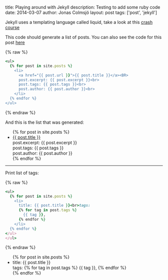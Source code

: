 title: Playing around with Jekyll
description: Testing to add some ruby code 
date: 2014-03-07
author: Jonas Colmsjö
layout: post
tags: ['post', 'jekyll']

Jekyll uses a templating language called liquid, take a look at this [crash course](https://github.com/Shopify/liquid/wiki/Liquid-for-Designers)


This code should generate a list of posts. You can also see the code for this post [here](https://raw.github.com/colmsjo/colmsjo.github.io/master/_posts/2014-03-07-Playing-around-with-jekyll.md)

{% raw %} 
~~~~~ ruby
<ul>
  {% for post in site.posts %}
    <li>
      <a href="{{ post.url }}">{{ post.title }}</a><BR>
      post.excerpt: {{ post.excerpt }}<br>
      post.tags: {{ post.tags }}<br>
      post.author: {{ post.author }}<br>
    </li>
  {% endfor %}
</ul>
~~~~~
{% endraw %}


And this is the list that was generated:

<ul>
  {% for post in site.posts %}
    <li>
      <a href="{{ post.url }}">{{ post.title }}</a><br>
      post.excerpt: {{ post.excerpt }}<br>
      post.tags: {{ post.tags }}<br>
      post.author: {{ post.author }}<br>
    </li>
  {% endfor %}
</ul>


***


Print list of tags:

{% raw %} 
~~~~~ ruby
<ul>
  {% for post in site.posts %}
    <li>
      title: {{ post.title }}<br>tags: 
      {% for tag in post.tags %}
        {{ tag }},
      {% endfor %}
    </li>
  {% endfor %}
</ul>
</ul>
~~~~~
{% endraw %}


<ul>
  {% for post in site.posts %}
    <li>
      title: {{ post.title }}<br>tags: 
      {% for tag in post.tags %}
        {{ tag }},
      {% endfor %}
    </li>
  {% endfor %}
</ul>



